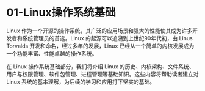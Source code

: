 # 01-Linux操作系统基础

Linux 作为一个开源的操作系统，其广泛的应用场景和强大的性能使其成为许多开发者和系统管理员的首选。Linux 的起源可以追溯到上世纪90年代初，由 Linus Torvalds 开发和命名，经过多年的发展，Linux 已经从一个简单的内核发展成为一个功能丰富、性能卓越的操作系统。

在 Linux 操作系统基础部分，我们将介绍 Linux 的历史、内核架构、文件系统、用户与权限管理、软件包管理、进程管理等基础知识。这些内容将帮助读者建立对 Linux 系统的基本理解，为后续的学习和应用打下坚实的基础。